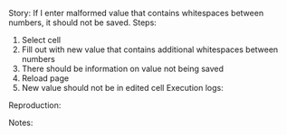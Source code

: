 Story:
If I enter malformed value that contains whitespaces between numbers, it should not be saved. 
Steps:
1. Select cell
2. Fill out with new value that contains additional whitespaces between numbers
3. There should be information on value not being saved
4. Reload page
5. New value should not be in edited cell
Execution logs:

Reproduction:

Notes:
